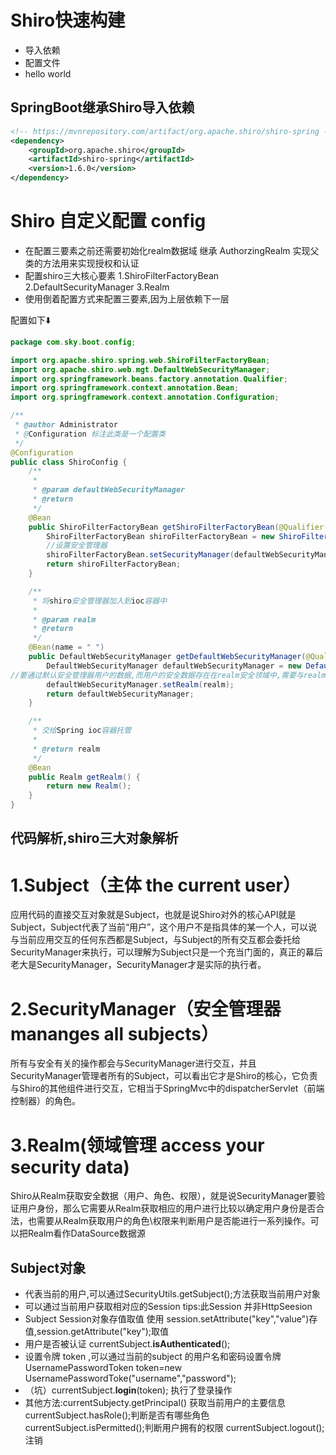 # Shiro快速构建

- 导入依赖
- 配置文件
- hello world

## SpringBoot继承Shiro导入依赖

```xml
<!-- https://mvnrepository.com/artifact/org.apache.shiro/shiro-spring -->
<dependency>
    <groupId>org.apache.shiro</groupId>
    <artifactId>shiro-spring</artifactId>
    <version>1.6.0</version>
</dependency>
```

# Shiro  自定义配置 config

- 在配置三要素之前还需要初始化realm数据域   继承  AuthorzingRealm  实现父类的方法用来实现授权和认证
- 配置shiro三大核心要素   1.ShiroFilterFactoryBean   2.DefaultSecurityManager   3.Realm
- 使用倒着配置方式来配置三要素,因为上层依赖下一层

配置如下⬇️

```java
package com.sky.boot.config;

import org.apache.shiro.spring.web.ShiroFilterFactoryBean;
import org.apache.shiro.web.mgt.DefaultWebSecurityManager;
import org.springframework.beans.factory.annotation.Qualifier;
import org.springframework.context.annotation.Bean;
import org.springframework.context.annotation.Configuration;

/**
 * @author Administrator
 * @Configuration 标注此类是一个配置类
 */
@Configuration
public class ShiroConfig {
    /**
     *
     * @param defaultWebSecurityManager
     * @return
     */
    @Bean
    public ShiroFilterFactoryBean getShiroFilterFactoryBean(@Qualifier(value = "WebSecurityManager") DefaultWebSecurityManager defaultWebSecurityManager) {
        ShiroFilterFactoryBean shiroFilterFactoryBean = new ShiroFilterFactoryBean();
        //设置安全管理器
        shiroFilterFactoryBean.setSecurityManager(defaultWebSecurityManager);
        return shiroFilterFactoryBean;
    }

    /**
     * 将shiro安全管理器加入到ioc容器中
     *
     * @param realm
     * @return
     */
    @Bean(name = " ")
    public DefaultWebSecurityManager getDefaultWebSecurityManager(@Qualifier(value = "getRealm") Realm realm) {
        DefaultWebSecurityManager defaultWebSecurityManager = new DefaultWebSecurityManager();
//要通过默认安全管理器用户的数据,而用户的安全数据存在在realm安全领域中,需要与realm进行绑定,实现管理数据
        defaultWebSecurityManager.setRealm(realm);
        return defaultWebSecurityManager;
    }

    /**
     * 交给Spring ioc容器托管
     *
     * @return realm
     */
    @Bean
    public Realm getRealm() {
        return new Realm();
    }
}

```

## 代码解析,shiro三大对象解析

# **1.Subject（主体 the current user）**

应用代码的直接交互对象就是Subject，也就是说Shiro对外的核心API就是Subject，Subject代表了当前“用户”，这个用户不是指具体的某一个人，可以说与当前应用交互的任何东西都是Subject，与Subject的所有交互都会委托给SecurityManager来执行，可以理解为Subject只是一个充当门面的，真正的幕后老大是SecurityManager，SecurityManager才是实际的执行者。

# **2.SecurityManager（安全管理器 mananges all subjects）**

所有与安全有关的操作都会与SecurityManager进行交互，并且SecurityManager管理者所有的Subject，可以看出它才是Shiro的核心，它负责与Shiro的其他组件进行交互，它相当于SpringMvc中的dispatcherServlet（前端控制器）的角色。

# **3.Realm(领域管理 access your security data)**

Shiro从Realm获取安全数据（用户、角色、权限），就是说SecurityManager要验证用户身份，那么它需要从Realm获取相应的用户进行比较以确定用户身份是否合法，也需要从Realm获取用户的角色\权限来判断用户是否能进行一系列操作。可以把Realm看作DataSource数据源

## Subject对象

- 代表当前的用户,可以通过SecurityUtils.getSubject();方法获取当前用户对象
- 可以通过当前用户获取相对应的Session tips:此Session 并非HttpSeesion
- Subject  Session对象存值取值  使用 session.setAttribute("key","value")存值,session.getAttribute("key");取值
- 用户是否被认证  currentSubject.**isAuthenticated**();
- 设置令牌 token  ,可以通过当前的subject 的用户名和密码设置令牌   UsernamePasswordToken token=new UsernamePasswordToke("username","password");
- （坑）currentSubject.**login**(token);  执行了登录操作
- 其他方法:currentSubjecty.getPrincipal() 获取当前用户的主要信息  currentSubject.hasRole();判断是否有哪些角色  currentSubject.isPermitted();判断用户拥有的权限   currentSubject.logout();注销